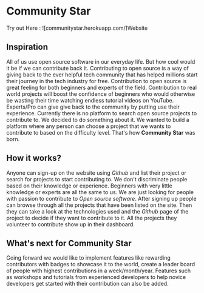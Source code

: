 
# Community Star
Try out Here : ![communitystar.herokuapp.com/]Website
## Inspiration
All of us use open source software in our everyday life. But how cool would it be if we can contribute back it. Contributing to open source is a way of giving back to the ever helpful tech community that has helped millions start their journey in the tech industry for free. Contribution to open source is great feeling for both beginners and experts of the field. 
Contribution to real world projects will boost the confidence of beginners who would otherwise be wasting their time watching endless tutorial videos on YouTube. Experts/Pro can give give back to the community by putting use their experience.
Currently there is no platform to search open source projects to contribute to. We decided to do something about it. We wanted to build a platform where any person can choose a project that we wants to contribute to based on the difficulty level. That's how **Community Star** was born.

## How it works?
Anyone can sign-up on the website using _Github_ and list their project or search for projects to start contributing to. We don't discriminate people based on their knowledge or experience. Beginners with very little knowledge or experts are all the same to us. We are just looking for people with passion to contribute to _Open source software_. 
After signing up people can browse through all the projects that have been listed on the site. Then they can take a look at the technologies used and the _Github_ page of the project to decide if they want to contribute to it. All the projects they volunteer to contribute show up in their dashboard.

## What's next for Community Star
Going forward we would like to implement features like rewarding contributors with badges to showcase it to the world, create a leader board of people with highest contributions in a week/month/year. Features such as workshops and tutorials from experienced developers to help novice developers get started with their contribution can also be added.
